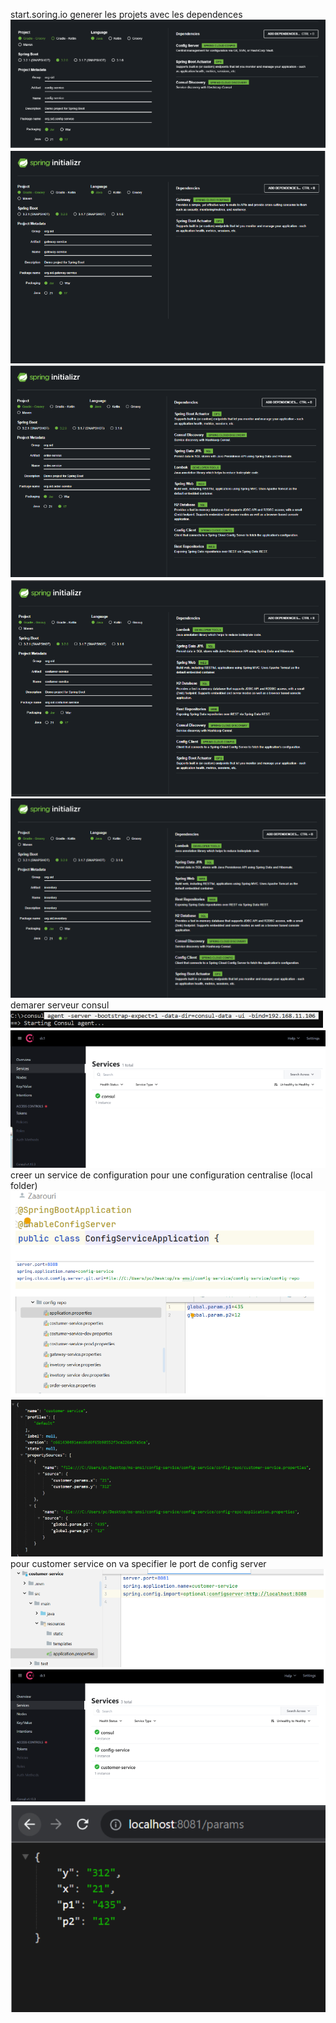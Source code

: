 start.soring.io generer les projets avec les dependences
![](screenshots/config-gen.jpg)
![](screenshots/gateway.png)
![](screenshots/order-gen.png)
![](screenshots/costumer-gen.png)
![](screenshots/invetory-gen.png)
demarer serveur consul
![](screenshots/consul-start-command.png)
![](screenshots/consul1.png)
creer un service de configuration pour une configuration centralise (local folder)
![](screenshots/config-repo.png)
![](screenshots/json1.png)
pour customer service on va specifier le port de config server
![](screenshots/application-properties.png)
![](screenshots/consul2.png)
![](screenshots/json2.png)